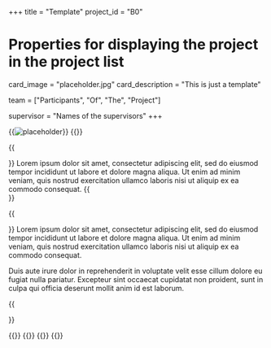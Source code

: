 +++
title = "Template"
project_id = "B0"

# Properties for displaying the project in the project list
card_image = "placeholder.jpg"
card_description = "This is just a template"


team = ["Participants", "Of", "The", "Project"]

supervisor = "Names of the supervisors"
+++


{{<image src="placeholder.jpg" alt="placeholder" >}}
{{<mediathek id="cfcbe4ac5dd604a2f49db68dc9c3fb26" title="Our video">}}


{{<section title="Our Goal">}}
Lorem ipsum dolor sit amet, consectetur adipiscing elit, sed do eiusmod tempor incididunt ut labore et dolore magna aliqua. Ut enim ad minim veniam, quis nostrud exercitation ullamco laboris nisi ut aliquip ex ea commodo consequat. 
{{</section>}}

{{<section title="The Team">}}
Lorem ipsum dolor sit amet, consectetur adipiscing elit, sed do eiusmod tempor incididunt ut labore et dolore magna aliqua. Ut enim ad minim veniam, quis nostrud exercitation ullamco laboris nisi ut aliquip ex ea commodo consequat. 

Duis aute irure dolor in reprehenderit in voluptate velit esse cillum dolore eu fugiat nulla pariatur. Excepteur sint occaecat cupidatat non proident, sunt in culpa qui officia deserunt mollit anim id est laborum.


{{</section >}}

{{<gallery>}}
{{<team-member image="10755.png" name="teammember">}}
{{<team-member image="10755.png" name="teammember">}}
{{</gallery>}}
